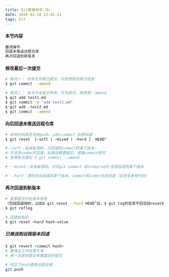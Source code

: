 ```yaml
---
title: Git常用命令（5）
date: 2016-02-18 22:01:21
tags: Git
---
```

#### 本节内容
```sh 
撤消操作
回退未推送远程仓库
再次回退到新版本
```

#### 修改最后一次提交
```sh 
# 情况一： 所有文件都已提交，只是想修改提交信息
$ git commit --amend

# 情况二： 有文件未提交修改，可先提交，再使用--amend
$ git add test1.md 
$ git commit -m "add test1.md"
$ git add .test2.md 
$ git commit --amend 
```

#### 向后回退未推送远程仓库
```sh
# 本地代码库还没有push，add\commit 后想回退  
$ git reset  [—soft | —mixed | —hard ]  HEAD^ 

#-—soft：会保留源码，只回退到commit的某个版本，
# 不涉及index的回退，如果还需要提交，直接commit即可
# 觉得有点类似 $ git commit --amend

# --mixed：会保留源码，只将git commit 和index(add)信息回退到某个版本  

# --hard：源码也会回退到某个版本，commit和index也会回退（会改变本地代码）
```


#### 再次回退到新版本
```sh
# 查看提交历史版本信息
（包括回退掉的，比如$ git reset --hard HEAD^后，$ git log的信息不回包括reset掉的那个版本） 
$ git reflog

# 回退到指定
$ git reset —hard hash-value 
```

##### 已推送到远程版本回退
```sh 
$ git revert <commit hash>
# 需保证工作目录干净
# 用一次新的提交来覆盖旧的提交

# 别忘了push更新远程目录
git push

```
